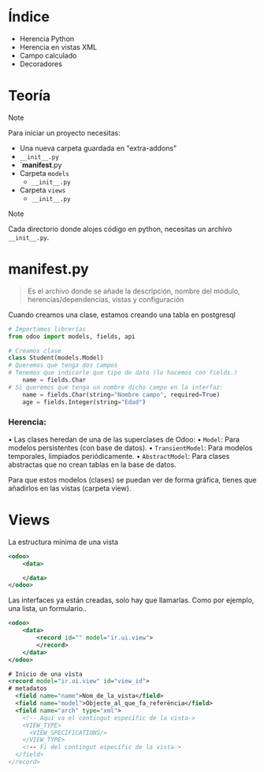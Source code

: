 # Índice

- Herencia Python
- Herencia en vistas XML
- Campo calculado
- Decoradores

# Teoría

> [!NOTE]
> Para iniciar un proyecto necesitas:
> - Una nueva carpeta guardada en "extra-addons"
> - `__init__.py`
> - `__manifest__.py
> - Carpeta `models`
> 	- `__init__.py`
> - Carpeta `views`
> 	- `__init__.py`


> [!NOTE]
Cada directorio donde alojes código en python, necesitas un archivo `__init__.py`.


# manifest.py

> Es el archivo donde se añade la descripción, nombre del módulo, herencias/dependencias, vistas y configuración


Cuando creamos una clase, estamos creando una tabla en postgresql

```python
# Importamos librerías
from odoo import models, fields, api

# Creamos clase
class Student(models.Model)
# Queremos que tenga dos campos
# Tenemos que indicarle que tipo de dato (lo hacemos con fields.)
	name = fields.Char
# Si queremos que tenga un nombre dicho campo en la interfaz:
	name = fields.Char(string="Nombre campo", required=True)
	age = fields.Integer(string="Edad")
```

### **Herencia**:

• Las clases heredan de una de las superclases de Odoo:
	• `Model`: Para modelos persistentes (con base de datos).
	• `TransientModel`: Para modelos temporales, limpiados periódicamente.
	• `AbstractModel`: Para clases abstractas que no crean tablas en la base de datos.


Para que estos modelos (clases) se puedan ver de forma gráfica, tienes que añadirlos en las vistas (carpeta view).

# Views

La estructura mínima de una vista
```xml
<odoo>
	<data>

	</data>
</odoo>
```

Las interfaces ya están creadas, solo hay que llamarlas. Como por ejemplo, una lista, un formulario..

```xml
<odoo>
	<data>
		<record id="" model="ir.ui.view">
		</record>
	</data>
</odoo>
```

``` xml
# Inicio de una vista
<record model="ir.ui.view" id="view_id">
# metadatos
  <field name="name">Nom_de_la_vista</field>
  <field name="model">Objecte_al_que_fa_referència</field>
  <field name="arch" type="xml">
   	<!-- Aquí va el contingut específic de la vista->
    <VIEW_TYPE>
      <VIEW_SPECIFICATIONS/>
    </VIEW_TYPE>
  	<!-- Fi del contingut específic de la vista->
  </field>
</record>
```